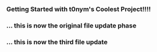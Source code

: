 
###	Getting Started with t0nym's Coolest Project!!!!

###	... this is now the original file update phase

###	... this is now the third file update

